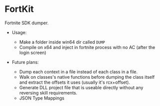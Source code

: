 # FortKit

Fortnite SDK dumper.

- Usage: 
  - Make a folder inside win64 dir called `DUMP` 
  - Compile on x64 and inject in fortnite process with no AC (after the login screen)


- Future plans:
  - Dump each context in a file instead of each class in a file.
  - Walk on classes's native functions before dumping the class itself and extract the offsets it uses (usually it's rcx+offset).
  - Generate DLL project file that is useable directly without any reversing skill requirements.
  - JSON Type Mappings 
